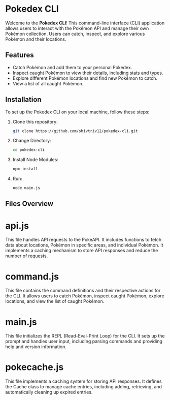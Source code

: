 # Pokedex CLI

Welcome to the **Pokedex CLI**! This command-line interface (CLI) application allows users to interact with the Pokémon API and manage their own Pokémon collection. Users can catch, inspect, and explore various Pokémon and their locations.

## Features

- Catch Pokémon and add them to your personal Pokedex.
- Inspect caught Pokémon to view their details, including stats and types.
- Explore different Pokémon locations and find new Pokémon to catch.
- View a list of all caught Pokémon.

## Installation

To set up the Pokedex CLI on your local machine, follow these steps:

1. Clone this repository:
   ```bash
   git clone https://github.com/shivtriv12/pokedex-cli.git
   ```
2. Change Directory:
   ```bash
   cd pokedex-cli
   ```
3. Install Node Modules:
   ```bash
   npm install
   ```
4. Run:
   ```bash
   node main.js
   ```

## Files Overview

# api.js
This file handles API requests to the PokeAPI. It includes functions to fetch data about locations, Pokémon in specific areas, and individual Pokémon. It implements a caching mechanism to store API responses and reduce the number of requests.

# command.js
This file contains the command definitions and their respective actions for the CLI. It allows users to catch Pokémon, inspect caught Pokémon, explore locations, and view the list of caught Pokémon.

# main.js
This file initializes the REPL (Read-Eval-Print Loop) for the CLI. It sets up the prompt and handles user input, including parsing commands and providing help and version information.

# pokecache.js
This file implements a caching system for storing API responses. It defines the Cache class to manage cache entries, including adding, retrieving, and automatically cleaning up expired entries.

